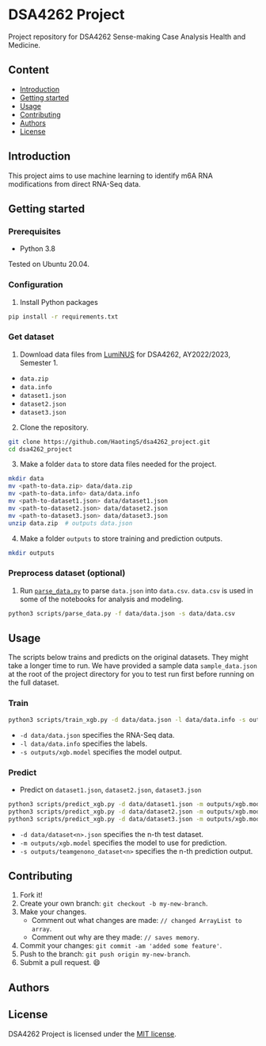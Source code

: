 # DSA4262 Project
Project repository for DSA4262 Sense-making Case Analysis Health and Medicine. 

## Content
- [Introduction](#Introduction)
- [Getting started](#Getting-started)
- [Usage](#Usage)
- [Contributing](#Contributing)
- [Authors](#Authors)
- [License](#License)


## Introduction
This project aims to use machine learning to identify m6A RNA modifications from direct RNA-Seq data.


## Getting started

### Prerequisites
- Python 3.8

Tested on Ubuntu 20.04.

### Configuration
1. Install Python packages
```bash
pip install -r requirements.txt
```

### Get dataset
1. Download data files from [LumiNUS](https://luminus.nus.edu.sg) for DSA4262, AY2022/2023, Semester 1.
  * `data.zip`
  * `data.info`
  * `dataset1.json`
  * `dataset2.json`
  * `dataset3.json`
2. Clone the repository.
```bash
git clone https://github.com/HaotingS/dsa4262_project.git
cd dsa4262_project
```
3. Make a folder `data` to store data files needed for the project.
```bash
mkdir data
mv <path-to-data.zip> data/data.zip
mv <path-to-data.info> data/data.info
mv <path-to-dataset1.json> data/dataset1.json
mv <path-to-dataset2.json> data/dataset2.json
mv <path-to-dataset3.json> data/dataset3.json
unzip data.zip  # outputs data.json
```
4. Make a folder `outputs` to store training and prediction outputs.
```bash
mkdir outputs
```

### Preprocess dataset (optional)
1. Run [`parse_data.py`](scripts/parse_data.py) to parse `data.json` into `data.csv`. `data.csv` is used in some of the notebooks for analysis and modeling.
```bash
python3 scripts/parse_data.py -f data/data.json -s data/data.csv
```


## Usage
The scripts below trains and predicts on the original datasets. They might take a longer time to run. We have provided a sample data `sample_data.json` at the root of the project directory for you to test run first before running on the full dataset.

### Train
```bash
python3 scripts/train_xgb.py -d data/data.json -l data/data.info -s outputs/xgb.model
```
* `-d data/data.json` specifies the RNA-Seq data.
* `-l data/data.info` specifies the labels.
* `-s outputs/xgb.model` specifies the model output.

### Predict
* Predict on `dataset1.json`, `dataset2.json`, `dataset3.json`
```bash
python3 scripts/predict_xgb.py -d data/dataset1.json -m outputs/xgb.model -s outputs/teamgenono_dataset1.csv
python3 scripts/predict_xgb.py -d data/dataset2.json -m outputs/xgb.model -s outputs/teamgenono_dataset2.csv
python3 scripts/predict_xgb.py -d data/dataset3.json -m outputs/xgb.model -s outputs/teamgenono_dataset3.csv
```
* `-d data/dataset<n>.json` specifies the n-th test dataset.
* `-m outputs/xgb.model` specifies the model to use for prediction.
* `-s outputs/teamgenono_dataset<n>` specifies the n-th prediction output.



## Contributing
1. Fork it!
2. Create your own branch: `git checkout -b my-new-branch`.
3. Make your changes.
   - Comment out what changes are made: `// changed ArrayList to array`.
   - Comment out why are they made: `// saves memory`.
3. Commit your changes: `git commit -am 'added some feature'`.
4. Push to the branch: `git push origin my-new-branch`.
5. Submit a pull request. :smile:


## Authors


## License
DSA4262 Project is licensed under the [MIT license](./LICENSE).
